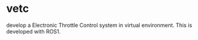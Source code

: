 # vetc
develop a Electronic Throttle Control system in virtual environment.
This is developed with ROS1.
